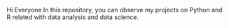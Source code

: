 Hi Everyone
In this repository, you can observe my projects on Python and R related with data analysis and data science.
